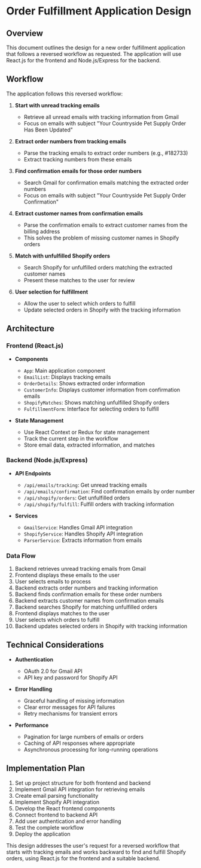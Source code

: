 # Order Fulfillment Application Design

## Overview

This document outlines the design for a new order fulfillment application that follows a reversed workflow as requested. The application will use React.js for the frontend and Node.js/Express for the backend.

## Workflow

The application follows this reversed workflow:

1. **Start with unread tracking emails**
   - Retrieve all unread emails with tracking information from Gmail
   - Focus on emails with subject "Your Countryside Pet Supply Order Has Been Updated"

2. **Extract order numbers from tracking emails**
   - Parse the tracking emails to extract order numbers (e.g., #182733)
   - Extract tracking numbers from these emails

3. **Find confirmation emails for those order numbers**
   - Search Gmail for confirmation emails matching the extracted order numbers
   - Focus on emails with subject "Your Countryside Pet Supply Order Confirmation"

4. **Extract customer names from confirmation emails**
   - Parse the confirmation emails to extract customer names from the billing address
   - This solves the problem of missing customer names in Shopify orders

5. **Match with unfulfilled Shopify orders**
   - Search Shopify for unfulfilled orders matching the extracted customer names
   - Present these matches to the user for review

6. **User selection for fulfillment**
   - Allow the user to select which orders to fulfill
   - Update selected orders in Shopify with the tracking information

## Architecture

### Frontend (React.js)

- **Components**
  - `App`: Main application component
  - `EmailList`: Displays tracking emails
  - `OrderDetails`: Shows extracted order information
  - `CustomerInfo`: Displays customer information from confirmation emails
  - `ShopifyMatches`: Shows matching unfulfilled Shopify orders
  - `FulfillmentForm`: Interface for selecting orders to fulfill

- **State Management**
  - Use React Context or Redux for state management
  - Track the current step in the workflow
  - Store email data, extracted information, and matches

### Backend (Node.js/Express)

- **API Endpoints**
  - `/api/emails/tracking`: Get unread tracking emails
  - `/api/emails/confirmation`: Find confirmation emails by order number
  - `/api/shopify/orders`: Get unfulfilled orders
  - `/api/shopify/fulfill`: Fulfill orders with tracking information

- **Services**
  - `GmailService`: Handles Gmail API integration
  - `ShopifyService`: Handles Shopify API integration
  - `ParserService`: Extracts information from emails

### Data Flow

1. Backend retrieves unread tracking emails from Gmail
2. Frontend displays these emails to the user
3. User selects emails to process
4. Backend extracts order numbers and tracking information
5. Backend finds confirmation emails for these order numbers
6. Backend extracts customer names from confirmation emails
7. Backend searches Shopify for matching unfulfilled orders
8. Frontend displays matches to the user
9. User selects which orders to fulfill
10. Backend updates selected orders in Shopify with tracking information

## Technical Considerations

- **Authentication**
  - OAuth 2.0 for Gmail API
  - API key and password for Shopify API

- **Error Handling**
  - Graceful handling of missing information
  - Clear error messages for API failures
  - Retry mechanisms for transient errors

- **Performance**
  - Pagination for large numbers of emails or orders
  - Caching of API responses where appropriate
  - Asynchronous processing for long-running operations

## Implementation Plan

1. Set up project structure for both frontend and backend
2. Implement Gmail API integration for retrieving emails
3. Create email parsing functionality
4. Implement Shopify API integration
5. Develop the React frontend components
6. Connect frontend to backend API
7. Add user authentication and error handling
8. Test the complete workflow
9. Deploy the application

This design addresses the user's request for a reversed workflow that starts with tracking emails and works backward to find and fulfill Shopify orders, using React.js for the frontend and a suitable backend.

